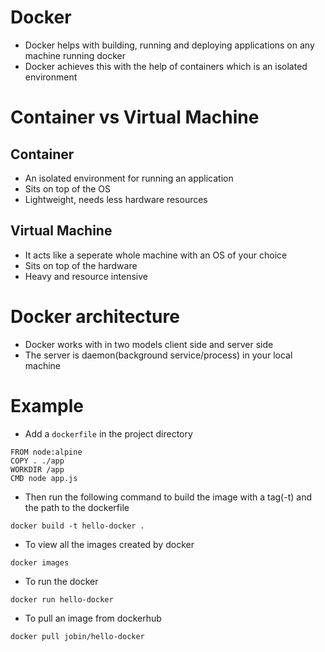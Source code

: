 # Docker
- Docker helps with building, running and deploying applications on any machine running docker
- Docker achieves this with the help of containers which is an isolated environment

# Container vs Virtual Machine
## Container
- An isolated environment for running an application
- Sits on top of the OS
- Lightweight, needs less hardware resources

## Virtual Machine
- It acts like a seperate whole machine with an OS of your choice
- Sits on top of the hardware 
- Heavy and resource intensive

# Docker architecture
- Docker works with in two models client side and server side
- The server is daemon(background service/process) in your local machine

# Example
- Add a `dockerfile` in the project directory
```
FROM node:alpine
COPY . ./app
WORKDIR /app
CMD node app.js
```

- Then run the following command to build the image with a tag(-t) and the path to the dockerfile
```
docker build -t hello-docker .
```

- To view all the images created by docker
```
docker images
```

- To run the docker
```
docker run hello-docker
```

- To pull an image from dockerhub
```
docker pull jobin/hello-docker
```
